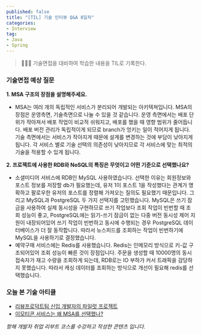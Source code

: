 ```yaml
---
published: false
title: "[TIL] 기술 인터뷰 Q&A 8일차"
categories: 
- Interview
tag:
- Java
- Spring
---
```

> 👩🏻‍💻 기술면접을 대비하여 학습한 내용을 TIL로 기록한다.

### 기술면접 예상 질문
**1. MSA 구조의 장점을 설명해주세요.**
* MSA는 여러 개의 독립적인 서비스가 분리되어 개발되는 아키텍쳐입니다. MSA의 장점은 운영측면, 기술측면으로 나눌 수 있을 것 같습니다. 운영 측면에서는 배포 단위가 작아져서 배포 작업이 비교적 쉬워지고, 배포를 했을 때 영향 범위가 줄어듭니다. 배포 버전 관리가 독립적이게 되므로 branch가 엉키는 일이 적어지게 됩니다.
   기술 측면에서는 서비스가 작아지게 때문에 설계를 변경하는 것에 부담이 낮아지게 됩니다. 각 서비스 별로 기술 선택의 의존성이 낮아지므로 각 서비스에 맞는 최적의 기술을 적용할 수 있게 됩니다.

**2. 프로젝트에 사용한 RDB와 NoSQL의 특징은 무엇이고 어떤 기준으로 선택했나요?**
* 소셜미디어 서비스에 RDB인 MySQL 사용하였습니다. 선택한 이유는 회원정보와 포스트 정보를 저장할 db가 필요했는데, 유저 1이 포스트 1을 작성했다는 관계가 명확하고 팔로우한 유저의 포스트를 정렬해 가져오는 질의도 필요했기 때문입니다.
   그리고 MySQL과 PostgreSQL 두 가지 선택지를 고민했습니다.
   MySQL은 쓰기 잠금을 사용하여 실제 동시성을 구현하므로 쓰기 작업보다 조회 작업이 빈번할 때 조회 성능이 좋고, PostgreSQL에는 읽기-쓰기 잠금이 없는 다중 버전 동시성 제어 지원이 내장되어있어 쓰기 작업이 빈번하고 동시에 수행되는 경우 PostgreSQL 데이터베이스가 더 잘 동작합니다.
   따라서 뉴스피드를 조회하는 작업이 빈번하기에 MySQL을 사용하기로 결정했습니다.
* 예약구매 서비스에는 Redis를 사용했습니다. Redis는 인메모리 방식으로 키-값 구조되어있어 조회 성능이 빠른 것이 장점입니다. 주문을 생성할 때 10000명의 동시 접속자가 재고 수량을 조회하게 되는데, RDB로는 IO 부하가 커서 트래픽을 감당하지 못했습니다. 따라서 캐싱 데이터를 조회하는 방식으로 개선이 필요해 redis를 선택했습니다.

### 오늘 본 기술 아티클
* [리뷰프로덕트팀 신입 개발자의 파일럿 프로젝트](https://techblog.woowahan.com/10600/)
* [이모티콘 서비스는 왜 MSA를 선택했나?](https://tech.kakao.com/2021/09/14/msa/)


_항해 개발자 취업 리부트 코스를 수강하고 작성한 콘텐츠 입니다._
